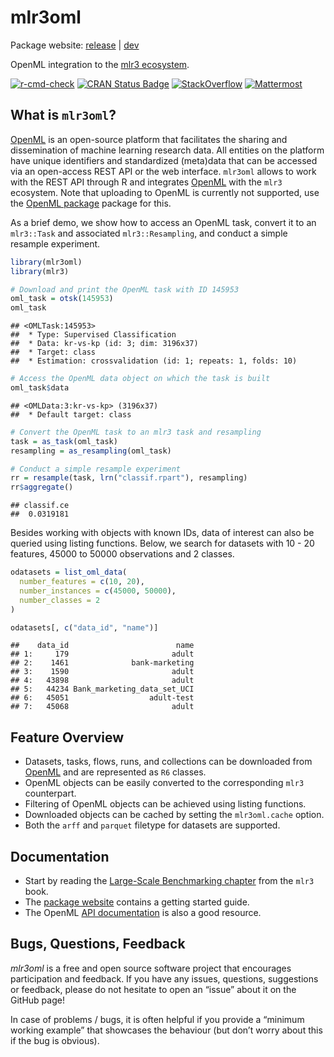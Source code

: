 
# mlr3oml

Package website: [release](https://mlr3oml.mlr-org.com/) |
[dev](https://mlr3oml.mlr-org.com/dev/)

OpenML integration to the [mlr3 ecosystem](https://mlr-org.com/).

[![r-cmd-check](https://github.com/mlr-org/mlr3oml/actions/workflows/r-cmd-check.yml/badge.svg)](https://github.com/mlr-org/mlr3oml/actions/workflows/r-cmd-check.yml)
[![CRAN Status
Badge](https://www.r-pkg.org/badges/version-ago/mlr3oml)](https://cran.r-project.org/package=mlr3oml)
[![StackOverflow](https://img.shields.io/badge/stackoverflow-mlr3-orange.svg)](https://stackoverflow.com/questions/tagged/mlr3)
[![Mattermost](https://img.shields.io/badge/chat-mattermost-orange.svg)](https://lmmisld-lmu-stats-slds.srv.mwn.de/mlr_invite/)

## What is `mlr3oml`?

[OpenML](https://www.openml.org) is an open-source platform that
facilitates the sharing and dissemination of machine learning research
data. All entities on the platform have unique identifiers and
standardized (meta)data that can be accessed via an open-access REST API
or the web interface. `mlr3oml` allows to work with the REST API through
R and integrates [OpenML](https://www.openml.org) with the `mlr3`
ecosystem. Note that uploading to OpenML is currently not supported, use
the [OpenML package](https://cran.r-project.org/package=OpenML) package
for this.

As a brief demo, we show how to access an OpenML task, convert it to an
`mlr3::Task` and associated `mlr3::Resampling`, and conduct a simple
resample experiment.

``` r
library(mlr3oml)
library(mlr3)

# Download and print the OpenML task with ID 145953
oml_task = otsk(145953)
oml_task
```

    ## <OMLTask:145953>
    ##  * Type: Supervised Classification
    ##  * Data: kr-vs-kp (id: 3; dim: 3196x37)
    ##  * Target: class
    ##  * Estimation: crossvalidation (id: 1; repeats: 1, folds: 10)

``` r
# Access the OpenML data object on which the task is built
oml_task$data
```

    ## <OMLData:3:kr-vs-kp> (3196x37)
    ##  * Default target: class

``` r
# Convert the OpenML task to an mlr3 task and resampling
task = as_task(oml_task)
resampling = as_resampling(oml_task)

# Conduct a simple resample experiment
rr = resample(task, lrn("classif.rpart"), resampling)
rr$aggregate()
```

    ## classif.ce 
    ##  0.0319181

Besides working with objects with known IDs, data of interest can also
be queried using listing functions. Below, we search for datasets with
10 - 20 features, 45000 to 50000 observations and 2 classes.

``` r
odatasets = list_oml_data(
  number_features = c(10, 20),
  number_instances = c(45000, 50000),
  number_classes = 2
)

odatasets[, c("data_id", "name")]
```

    ##    data_id                        name
    ## 1:     179                       adult
    ## 2:    1461              bank-marketing
    ## 3:    1590                       adult
    ## 4:   43898                       adult
    ## 5:   44234 Bank_marketing_data_set_UCI
    ## 6:   45051                  adult-test
    ## 7:   45068                       adult

## Feature Overview

  - Datasets, tasks, flows, runs, and collections can be downloaded from
    [OpenML](https://www.openml.org) and are represented as `R6`
    classes.
  - OpenML objects can be easily converted to the corresponding `mlr3`
    counterpart.
  - Filtering of OpenML objects can be achieved using listing functions.
  - Downloaded objects can be cached by setting the `mlr3oml.cache`
    option.
  - Both the `arff` and `parquet` filetype for datasets are supported.

## Documentation

  - Start by reading the [Large-Scale Benchmarking
    chapter](https://mlr3book.mlr-org.com/chapters/chapter11/large-scale_benchmarking.html)
    from the `mlr3` book.
  - The [package website](https://mlr3oml.mlr-org.com/) contains a
    getting started guide.
  - The OpenML [API documentation](https://www.openml.org/apis) is also
    a good resource.

## Bugs, Questions, Feedback

*mlr3oml* is a free and open source software project that encourages
participation and feedback. If you have any issues, questions,
suggestions or feedback, please do not hesitate to open an “issue” about
it on the GitHub page\!

In case of problems / bugs, it is often helpful if you provide a
“minimum working example” that showcases the behaviour (but don’t
worry about this if the bug is obvious).
